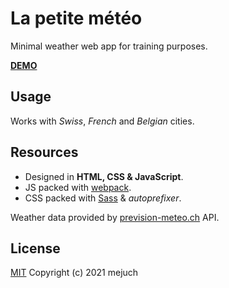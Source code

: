 # La petite météo

Minimal weather web app for training purposes.

**[DEMO](https://mejuch.github.io/la-petite-meteo/)**

## Usage

Works with *Swiss*, *French* and *Belgian* cities.

## Resources

- Designed in **HTML, CSS & JavaScript**.
- JS packed with [webpack](https://webpack.js.org/).
- CSS packed with [Sass](https://sass-lang.com/) & *autoprefixer*.

Weather data provided by [prevision-meteo.ch](https://www.prevision-meteo.ch/) API.

## License
[MIT](https://choosealicense.com/licenses/mit/)
Copyright (c) 2021 mejuch
